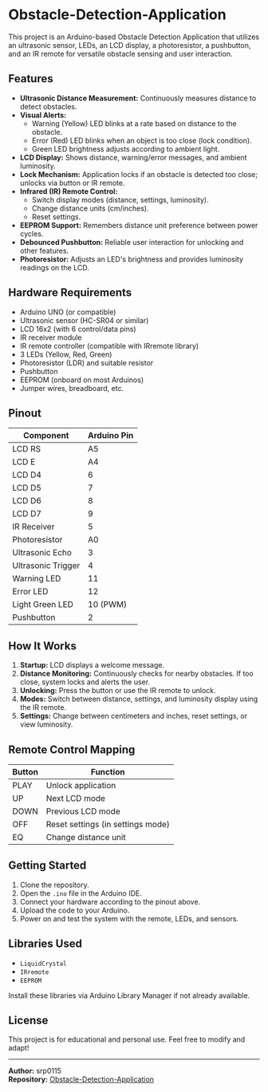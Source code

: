 # Obstacle-Detection-Application

This project is an Arduino-based Obstacle Detection Application that utilizes an ultrasonic sensor, LEDs, an LCD display, a photoresistor, a pushbutton, and an IR remote for versatile obstacle sensing and user interaction.

## Features

- **Ultrasonic Distance Measurement:** Continuously measures distance to detect obstacles.
- **Visual Alerts:** 
  - Warning (Yellow) LED blinks at a rate based on distance to the obstacle.
  - Error (Red) LED blinks when an object is too close (lock condition).
  - Green LED brightness adjusts according to ambient light.
- **LCD Display:** Shows distance, warning/error messages, and ambient luminosity.
- **Lock Mechanism:** Application locks if an obstacle is detected too close; unlocks via button or IR remote.
- **Infrared (IR) Remote Control:** 
  - Switch display modes (distance, settings, luminosity).
  - Change distance units (cm/inches).
  - Reset settings.
- **EEPROM Support:** Remembers distance unit preference between power cycles.
- **Debounced Pushbutton:** Reliable user interaction for unlocking and other features.
- **Photoresistor:** Adjusts an LED's brightness and provides luminosity readings on the LCD.

## Hardware Requirements

- Arduino UNO (or compatible)
- Ultrasonic sensor (HC-SR04 or similar)
- LCD 16x2 (with 6 control/data pins)
- IR receiver module
- IR remote controller (compatible with IRremote library)
- 3 LEDs (Yellow, Red, Green)
- Photoresistor (LDR) and suitable resistor
- Pushbutton
- EEPROM (onboard on most Arduinos)
- Jumper wires, breadboard, etc.

## Pinout

| Component        | Arduino Pin        |
| ---------------- | ----------------- |
| LCD RS           | A5                |
| LCD E            | A4                |
| LCD D4           | 6                 |
| LCD D5           | 7                 |
| LCD D6           | 8                 |
| LCD D7           | 9                 |
| IR Receiver      | 5                 |
| Photoresistor    | A0                |
| Ultrasonic Echo  | 3                 |
| Ultrasonic Trigger| 4                |
| Warning LED      | 11                |
| Error LED        | 12                |
| Light Green LED  | 10 (PWM)          |
| Pushbutton       | 2                 |

## How It Works

1. **Startup:** LCD displays a welcome message.
2. **Distance Monitoring:** Continuously checks for nearby obstacles. If too close, system locks and alerts the user.
3. **Unlocking:** Press the button or use the IR remote to unlock.
4. **Modes:** Switch between distance, settings, and luminosity display using the IR remote.
5. **Settings:** Change between centimeters and inches, reset settings, or view luminosity.

## Remote Control Mapping

| Button    | Function                |
| --------- | ----------------------- |
| PLAY      | Unlock application      |
| UP        | Next LCD mode           |
| DOWN      | Previous LCD mode       |
| OFF       | Reset settings (in settings mode) |
| EQ        | Change distance unit    |

## Getting Started

1. Clone the repository.
2. Open the `.ino` file in the Arduino IDE.
3. Connect your hardware according to the pinout above.
4. Upload the code to your Arduino.
5. Power on and test the system with the remote, LEDs, and sensors.

## Libraries Used

- `LiquidCrystal`
- `IRremote`
- `EEPROM`

Install these libraries via Arduino Library Manager if not already available.

## License

This project is for educational and personal use. Feel free to modify and adapt!

---

**Author:** srp0115  
**Repository:** [Obstacle-Detection-Application](https://github.com/srp0115/Obstacle-Detection-Application)
